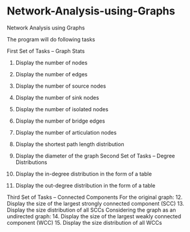 # Network-Analysis-using-Graphs
Network Analysis using Graphs

The program will do following tasks

First Set of Tasks – Graph Stats

1. Display the number of nodes
2. Display the number of edges
3. Display the number of source nodes
4. Display the number of sink nodes
5. Display the number of isolated nodes
6. Display the number of bridge edges 
7. Display the number of articulation nodes 
8. Display the shortest path length distribution 
9. Display the diameter of the graph
Second Set of Tasks – Degree Distributions

10. Display the in-degree distribution in the form of a table 
11. Display the out-degree distribution in the form of a table 

Third Set of Tasks – Connected Components
For the original graph:
12. Display the size of the largest strongly connected component (SCC) 
13. Display the size distribution of all SCCs 
Considering the graph as an undirected graph:
14. Display the size of the largest weakly connected component (WCC) 
15. Display the size distribution of all WCCs 
